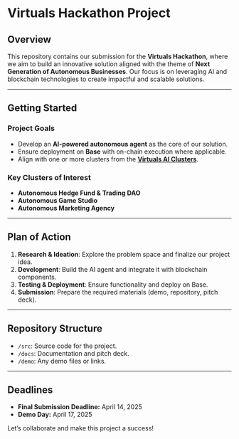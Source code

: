 # Virtuals Hackathon Project

## Overview

This repository contains our submission for the **Virtuals Hackathon**, where we aim to build an innovative solution aligned with the theme of **Next Generation of Autonomous Businesses**. Our focus is on leveraging AI and blockchain technologies to create impactful and scalable solutions.

---

## Getting Started

### Project Goals
- Develop an **AI-powered autonomous agent** as the core of our solution.
- Ensure deployment on **Base** with on-chain execution where applicable.
- Align with one or more clusters from the [**Virtuals AI Clusters**](https://hack.virtuals.io/).

### Key Clusters of Interest
- **Autonomous Hedge Fund & Trading DAO**
- **Autonomous Game Studio**
- **Autonomous Marketing Agency**

---

## Plan of Action

1. **Research & Ideation**: Explore the problem space and finalize our project idea.
2. **Development**: Build the AI agent and integrate it with blockchain components.
3. **Testing & Deployment**: Ensure functionality and deploy on Base.
4. **Submission**: Prepare the required materials (demo, repository, pitch deck).

---

## Repository Structure

- `/src`: Source code for the project.
- `/docs`: Documentation and pitch deck.
- `/demo`: Any demo files or links.

---

## Deadlines

- **Final Submission Deadline:** April 14, 2025
- **Demo Day:** April 17, 2025

Let’s collaborate and make this project a success!

